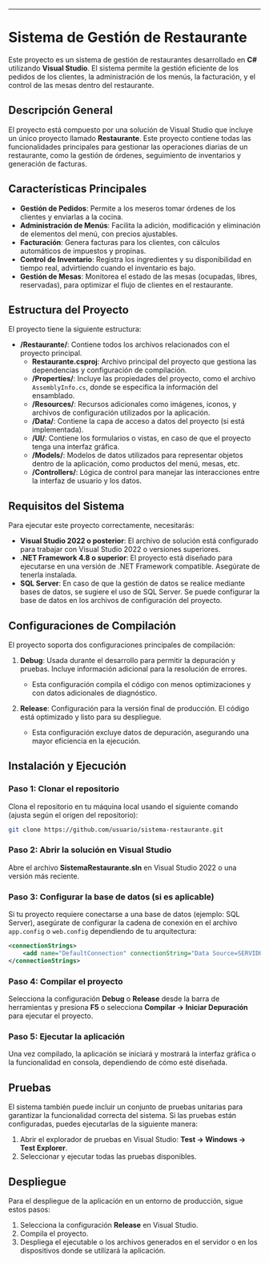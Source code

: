 
---

# Sistema de Gestión de Restaurante

Este proyecto es un sistema de gestión de restaurantes desarrollado en **C#** utilizando **Visual Studio**. El sistema permite la gestión eficiente de los pedidos de los clientes, la administración de los menús, la facturación, y el control de las mesas dentro del restaurante.

## Descripción General

El proyecto está compuesto por una solución de Visual Studio que incluye un único proyecto llamado **Restaurante**. Este proyecto contiene todas las funcionalidades principales para gestionar las operaciones diarias de un restaurante, como la gestión de órdenes, seguimiento de inventarios y generación de facturas.

## Características Principales

- **Gestión de Pedidos**: Permite a los meseros tomar órdenes de los clientes y enviarlas a la cocina.
- **Administración de Menús**: Facilita la adición, modificación y eliminación de elementos del menú, con precios ajustables.
- **Facturación**: Genera facturas para los clientes, con cálculos automáticos de impuestos y propinas.
- **Control de Inventario**: Registra los ingredientes y su disponibilidad en tiempo real, advirtiendo cuando el inventario es bajo.
- **Gestión de Mesas**: Monitorea el estado de las mesas (ocupadas, libres, reservadas), para optimizar el flujo de clientes en el restaurante.

## Estructura del Proyecto

El proyecto tiene la siguiente estructura:

- **/Restaurante/**: Contiene todos los archivos relacionados con el proyecto principal.
  - **Restaurante.csproj**: Archivo principal del proyecto que gestiona las dependencias y configuración de compilación.
  - **/Properties/**: Incluye las propiedades del proyecto, como el archivo `AssemblyInfo.cs`, donde se especifica la información del ensamblado.
  - **/Resources/**: Recursos adicionales como imágenes, iconos, y archivos de configuración utilizados por la aplicación.
  - **/Data/**: Contiene la capa de acceso a datos del proyecto (si está implementada).
  - **/UI/**: Contiene los formularios o vistas, en caso de que el proyecto tenga una interfaz gráfica.
  - **/Models/**: Modelos de datos utilizados para representar objetos dentro de la aplicación, como productos del menú, mesas, etc.
  - **/Controllers/**: Lógica de control para manejar las interacciones entre la interfaz de usuario y los datos.

## Requisitos del Sistema

Para ejecutar este proyecto correctamente, necesitarás:

- **Visual Studio 2022 o posterior**: El archivo de solución está configurado para trabajar con Visual Studio 2022 o versiones superiores.
- **.NET Framework 4.8 o superior**: El proyecto está diseñado para ejecutarse en una versión de .NET Framework compatible. Asegúrate de tenerla instalada.
- **SQL Server**: En caso de que la gestión de datos se realice mediante bases de datos, se sugiere el uso de SQL Server. Se puede configurar la base de datos en los archivos de configuración del proyecto.

## Configuraciones de Compilación

El proyecto soporta dos configuraciones principales de compilación:

1. **Debug**: Usada durante el desarrollo para permitir la depuración y pruebas. Incluye información adicional para la resolución de errores.
   - Esta configuración compila el código con menos optimizaciones y con datos adicionales de diagnóstico.
   
2. **Release**: Configuración para la versión final de producción. El código está optimizado y listo para su despliegue.
   - Esta configuración excluye datos de depuración, asegurando una mayor eficiencia en la ejecución.

## Instalación y Ejecución

### Paso 1: Clonar el repositorio

Clona el repositorio en tu máquina local usando el siguiente comando (ajusta según el origen del repositorio):

```bash
git clone https://github.com/usuario/sistema-restaurante.git
```

### Paso 2: Abrir la solución en Visual Studio

Abre el archivo **SistemaRestaurante.sln** en Visual Studio 2022 o una versión más reciente.

### Paso 3: Configurar la base de datos (si es aplicable)

Si tu proyecto requiere conectarse a una base de datos (ejemplo: SQL Server), asegúrate de configurar la cadena de conexión en el archivo `app.config` o `web.config` dependiendo de tu arquitectura:

```xml
<connectionStrings>
    <add name="DefaultConnection" connectionString="Data Source=SERVIDOR_SQL;Initial Catalog=RestauranteDB;Integrated Security=True" providerName="System.Data.SqlClient" />
</connectionStrings>
```

### Paso 4: Compilar el proyecto

Selecciona la configuración **Debug** o **Release** desde la barra de herramientas y presiona **F5** o selecciona **Compilar -> Iniciar Depuración** para ejecutar el proyecto.

### Paso 5: Ejecutar la aplicación

Una vez compilado, la aplicación se iniciará y mostrará la interfaz gráfica o la funcionalidad en consola, dependiendo de cómo esté diseñada.

## Pruebas

El sistema también puede incluir un conjunto de pruebas unitarias para garantizar la funcionalidad correcta del sistema. Si las pruebas están configuradas, puedes ejecutarlas de la siguiente manera:

1. Abrir el explorador de pruebas en Visual Studio: **Test -> Windows -> Test Explorer**.
2. Seleccionar y ejecutar todas las pruebas disponibles.

## Despliegue

Para el despliegue de la aplicación en un entorno de producción, sigue estos pasos:

1. Selecciona la configuración **Release** en Visual Studio.
2. Compila el proyecto.
3. Despliega el ejecutable o los archivos generados en el servidor o en los dispositivos donde se utilizará la aplicación.

